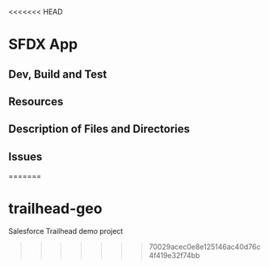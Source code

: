 <<<<<<< HEAD
# SFDX  App

## Dev, Build and Test


## Resources


## Description of Files and Directories


## Issues


=======
# trailhead-geo
Salesforce Trailhead demo project
>>>>>>> 70029acec0e8e125146ac40d76c4f419e32f74bb
